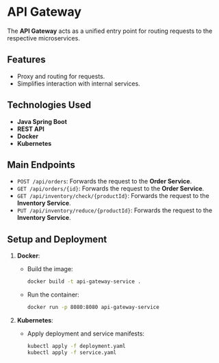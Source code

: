# API Gateway

The **API Gateway** acts as a unified entry point for routing requests to the respective microservices.

## Features

- Proxy and routing for requests.
- Simplifies interaction with internal services.

## Technologies Used

- **Java Spring Boot**
- **REST API**
- **Docker**
- **Kubernetes**

## Main Endpoints

- `POST /api/orders`: Forwards the request to the **Order Service**.
- `GET /api/orders/{id}`: Forwards the request to the **Order Service**.
- `GET /api/inventory/check/{productId}`: Forwards the request to the **Inventory Service**.
- `PUT /api/inventory/reduce/{productId}`: Forwards the request to the **Inventory Service**.

## Setup and Deployment

1. **Docker**:
    - Build the image:
      ```bash
      docker build -t api-gateway-service .
      ```
    - Run the container:
      ```bash
      docker run -p 8080:8080 api-gateway-service
      ```

2. **Kubernetes**:
    - Apply deployment and service manifests:
      ```bash
      kubectl apply -f deployment.yaml
      kubectl apply -f service.yaml
      ```